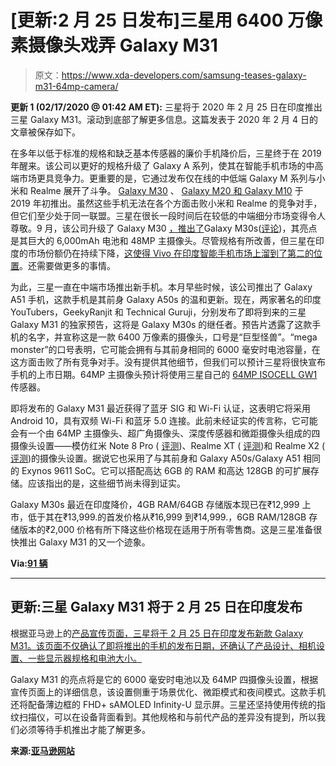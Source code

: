# [更新:2 月 25 日发布]三星用 6400 万像素摄像头戏弄 Galaxy M31

> 原文：<https://www.xda-developers.com/samsung-teases-galaxy-m31-64mp-camera/>

**更新 1 (02/17/2020 @ 01:42 AM ET):** 三星将于 2020 年 2 月 25 日在印度推出三星 Galaxy M31。滚动到底部了解更多信息。这篇发表于 2020 年 2 月 4 日的文章被保存如下。

在多年以低于标准的规格和缺乏基本传感器的廉价手机降价后，三星终于在 2019 年醒来。该公司以更好的规格升级了 Galaxy A 系列，使其在智能手机市场的中高端市场更具竞争力。更重要的是，它通过发布仅在线的中低端 Galaxy M 系列与小米和 Realme 展开了斗争。 [Galaxy M30](https://www.xda-developers.com/samsung-galaxy-m30-india-launch-specifications/) 、 [Galaxy M20 和 Galaxy M10](https://www.xda-developers.com/samsung-galaxy-m20-m10-india-launch/) 于 2019 年初推出。虽然这些手机无法在各个方面击败小米和 Realme 的竞争对手，但它们至少处于同一联盟。三星在很长一段时间后在较低的中端细分市场变得令人尊敬。9 月，该公司升级了 Galaxy M30 [，推出了](https://www.xda-developers.com/samsung-galaxy-m30s-with-6000mah-battery-48mp-triple-cameras-galaxy-m10s-india/)Galaxy M30s([评论](https://www.xda-developers.com/samsung-galaxy-m30s-galaxy-a50s-review-comparison/))，其亮点是其巨大的 6,000mAh 电池和 48MP 主摄像头。尽管规格有所改善，但三星在印度的市场份额仍在持续下降，[这使得 Vivo 在印度智能手机市场上溜到了第二的位置](https://www.xda-developers.com/vivo-overtakes-samsung-india/)。还需要做更多的事情。

为此，三星一直在中端市场推出新手机。本月早些时候，该公司推出了 Galaxy A51 手机，这款手机是其前身 Galaxy A50s 的温和更新。现在，两家著名的印度 YouTubers，GeekyRanjit 和 Technical Guruji，分别发布了即将到来的三星 Galaxy M31 的独家预告，这将是 Galaxy M30s 的继任者。预告片透露了这款手机的名字，并宣称这是一款 6400 万像素的摄像头，口号是“巨型怪兽”。“mega monster”的口号表明，它可能会拥有与其前身相同的 6000 毫安时电池容量，在这方面击败了所有竞争对手。没有提供其他细节，但我们可以预计三星将很快宣布手机的上市日期。64MP 主摄像头预计将使用三星自己的 [64MP ISOCELL GW1](https://www.xda-developers.com/samsung-64mp-isocell-sensor-smartphones/) 传感器。

即将发布的 Galaxy M31 最近获得了蓝牙 SIG 和 Wi-Fi 认证，这表明它将采用 Android 10，具有双频 Wi-Fi 和蓝牙 5.0 连接。此前未经证实的传言称，它可能会有一个由 64MP 主摄像头、超广角摄像头、深度传感器和微距摄像头组成的四摄像头设置——模仿红米 Note 8 Pro ( [评测](https://www.xda-developers.com/xiaomi-redmi-note-8-pro-review-mid-range-performance-champion/))、Realme XT ( [评测](https://www.xda-developers.com/realme-xt-64mp-camera-comparison-48mp-5-pro/))和 Realme X2 ( [评测](https://www.xda-developers.com/realme-x2-review-snapdragon-730g-gaming/))的摄像头设置。据说它也采用了与其前身和 Galaxy A50s/Galaxy A51 相同的 Exynos 9611 SoC。它可以搭配高达 6GB 的 RAM 和高达 128GB 的可扩展存储。应该指出的是，这些细节尚未得到证实。

Galaxy M30s 最近在印度降价，4GB RAM/64GB 存储版本现已在₹12,999 上市，低于其在₹13,999.的首发价格从₹16,999 到₹14,999.，6GB RAM/128GB 存储版本的₹2,000 价格有所下降这些价格现在适用于所有零售商。这是三星准备很快推出 Galaxy M31 的又一个迹象。

**Via:[91 辆](https://www.91mobiles.com/hub/samsung-galaxy-m31-64mp-camera-teaser/)**

* * *

## 更新:三星 Galaxy M31 将于 2 月 25 日在印度发布

根据亚马逊上的[产品宣传页面，三星将于 2 月 25 日在印度发布新款 Galaxy M31。该页面不仅确认了即将推出的手机的发布日期，还确认了产品设计、相机设置、一些显示器规格和电池大小。](https://www.amazon.in/b?node=20772718031)

Galaxy M31 的亮点将是它的 6000 毫安时电池以及 64MP 四摄像头设置，根据宣传页面上的详细信息，该设置侧重于场景优化、微距模式和夜间模式。这款手机还将配备薄边框的 FHD+ sAMOLED Infinity-U 显示屏。三星还坚持使用传统的指纹扫描仪，可以在设备背面看到。其他规格和与前代产品的差异没有提到，所以我们必须等待手机推出才能了解更多。

**来源:[亚马逊网站](https://www.amazon.in/b?node=20772718031)**